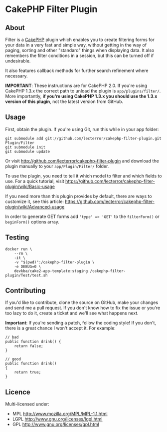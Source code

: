 # CakePHP Filter Plugin

## About

Filter is a [CakePHP][] plugin which enables you to create filtering forms for your data
in a very fast and simple way, without getting in the way of paging, sorting and other
"standard" things when displaying data. It also remembers the filter conditions in a
session, but this can be turned off if undesirable.

It also features callback methods for further search refinement where necessary.

**IMPORTANT**: These instructions are for CakePHP 2.0. If you're using CakePHP 1.3.x
the correct path to unload the plugin is `app/plugins/filter/`. More importantly,
**if you're using CakePHP 1.3.x you should use the 1.3.x version of this plugin**,
not the latest version from GitHub.

## Usage

First, obtain the plugin. If you're using Git, run this while in your app folder:

	git submodule add git://github.com/lecterror/cakephp-filter-plugin.git Plugin/Filter
	git submodule init
	git submodule update

Or visit <http://github.com/lecterror/cakephp-filter-plugin> and download the
plugin manually to your `app/Plugin/Filter/` folder.

To use the plugin, you need to tell it which model to filter and which fields to use. For
a quick tutorial, visit <https://github.com/lecterror/cakephp-filter-plugin/wiki/Basic-usage>

If you need more than this plugin provides by default, there are ways to customize it, see
this article: <https://github.com/lecterror/cakephp-filter-plugin/wiki/Advanced-usage>

In order to generate GET forms add `'type' => 'GET'` to the `filterForm()` or `beginForm()` options array.

## Testing

```shell
docker run \
    --rm \
    -it \
    -v "$(pwd)":/cakephp-filter-plugin \
    -e DEBUG=0 \
    devkba/cake2-app-template:staging /cakephp-filter-plugin/Test/test.sh
```

## Contributing ##

If you'd like to contribute, clone the source on GitHub, make your changes and send me a pull request.
If you don't know how to fix the issue or you're too lazy to do it, create a ticket and we'll see
what happens next.

**Important**: If you're sending a patch, follow the coding style! If you don't, there is a great
chance I won't accept it. For example:

	// bad
	public function drink() {
		return false;
	}

	// good
	public function drink()
	{
		return true;
	}

## Licence ##

Multi-licensed under:

* MPL <http://www.mozilla.org/MPL/MPL-1.1.html>
* LGPL <http://www.gnu.org/licenses/lgpl.html>
* GPL <http://www.gnu.org/licenses/gpl.html>

[CakePHP]: http://cakephp.org/
